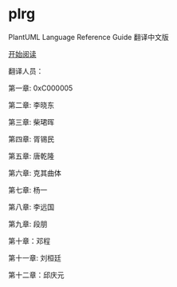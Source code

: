plrg
====

PlantUML Language Reference Guide  翻译中文版

[开始阅读](book/index.md)


翻译人员：

第一章: 0xC000005

第二章: 李晓东

第三章: 柴珺晖

第四章: 胥锡民

第五章: 唐乾隆

第六章: 克其曲体

第七章: 杨一

第八章: 李远国

第九章: 段朋

第十章：邓程

第十一章: 刘桓廷

第十二章：邱庆元



